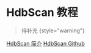 # HdbScan 教程

<show-structure depth="2"/>

> 待补充
{style="warning"}


<seealso>
<category ref="ref_docs">
    <a href="https://mp.weixin.qq.com/s/vUUhw-uPK8FET7U3fQYvBQ">HdbScan 简介</a>
</category>
<category ref="ref_github">
    <a href="https://github.com/scikit-learn-contrib/hdbscan">HdbScan Github</a>
</category>
<category ref="ref_issues">
</category>
<category ref="ref_hf"></category>
<category ref="ref_ms"></category>
</seealso>

